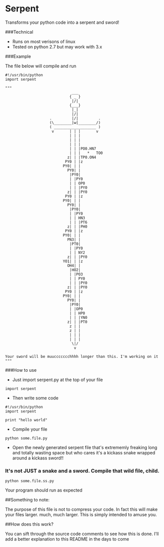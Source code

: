 Serpent
=======
Transforms your python code into a serpent and sword!

###Technical

- Runs on most verisons of linux
- Tested on python 2.7 but may work with 3.x

###Example

The file below will compile and run

```
#!/usr/bin/python
import serpent

"""
                              ___
                             { _ }
                              |/|
                             {___}
                              |_|
                              |/|
                    .         |/|         .
                    (\________|w|________/)
                    ( ___________________ )
                     v       | | |       v
                             | | |
                             | | |
                             | | |
                             | | |PO0.HN7
                             | | |   *   TO0
                            z| | |TP0.ON4
                           PY0 | |z
                          PY0| | |
                            PY0| |
                             |PY0|
                             | |PY0
                             | | OP0
                             | | |PY0
                            z| | |PY0
                           PY0 | |z
                          PY0| | |
                            PY0| |
                             |PY0|
                             | |PY0
                             | | HN3
                             | | |PT6
                            z| | |PH0
                           PY0 | |z
                          PY0| | |
                            PN3| |
                             |PT0|
                             | |PY0
                             | | NY2
                            z| | |PY0
                          YO1| | |z
                            OH4| |
                             |HO2|
                             | |PO3
                             | | PY0
                             | | |PY0
                            z| | |PY0
                           PY0 | |z
                          PY0| | |
                            PY0| |
                             |PY0|
                             | |OP0
                             | | HP0
                             | | |YN0
                            z| | |PT0
                             z | |
                             z | |
                             | | |
                             | | |
                              \|/
                               v
                               
Your sword will be muuccccccchhhh longer than this. I'm working on it
"""
```

###How to use

- Just import serpent.py at the top of your file

```
import serpent
```

- Then write some code

```
#!/usr/bin/python
import serpent

print "hello world"
```

- Compile your file

```
python some.file.py
```

- Open the newly generated serpent file that's extrememly freaking long and totally wasting space but who cares it's a kickass snake wrapped around a kickass sword!!

### It's not JUST a snake and a sword. Compile that wild file, child.

```
python some.file.ss.py
```

Your program should run as expected

##Something to note:

The purpose of this file is not to compress your code. In fact this will make your files larger. much, much larger. This is simply intended to amuse you.

##How does this work?

You can sift through the source code comments to see how this is done. I'll add a better explanation to this README in the days to come